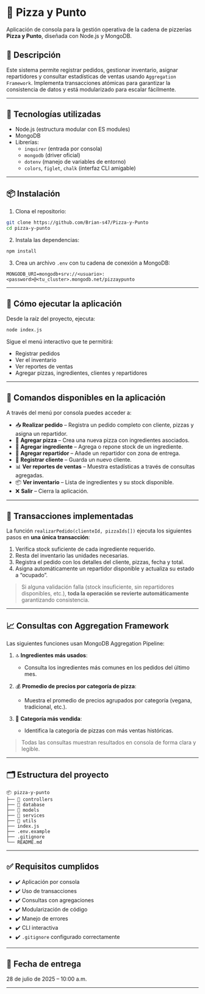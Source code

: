 # 🍕 Pizza y Punto

Aplicación de consola para la gestión operativa de la cadena de pizzerías **Pizza y Punto**, diseñada con Node.js y MongoDB.

## 📌 Descripción

Este sistema permite registrar pedidos, gestionar inventario, asignar repartidores y consultar estadísticas de ventas usando `Aggregation Framework`. Implementa transacciones atómicas para garantizar la consistencia de datos y está modularizado para escalar fácilmente.

---

## 🧰 Tecnologías utilizadas

- Node.js (estructura modular con ES modules)
- MongoDB
- Librerías:
  - `inquirer` (entrada por consola)
  - `mongodb` (driver oficial)
  - `dotenv` (manejo de variables de entorno)
  - `colors`, `figlet`, `chalk` (interfaz CLI amigable)

---

## 📦 Instalación

1. Clona el repositorio:

```bash
git clone https://github.com/Brian-s47/Pizza-y-Punto
cd pizza-y-punto
```

2. Instala las dependencias:

```bash
npm install
```

3. Crea un archivo `.env` con tu cadena de conexión a MongoDB:

```env
MONGODB_URI=mongodb+srv://<usuario>:<password>@<tu_cluster>.mongodb.net/pizzaypunto
```

---

## 🚀 Cómo ejecutar la aplicación

Desde la raíz del proyecto, ejecuta:

```bash
node index.js
```

Sigue el menú interactivo que te permitirá:

- Registrar pedidos
- Ver el inventario
- Ver reportes de ventas
- Agregar pizzas, ingredientes, clientes y repartidores

---

## 🧾 Comandos disponibles en la aplicación

A través del menú por consola puedes acceder a:

- 📥 **Realizar pedido** – Registra un pedido completo con cliente, pizzas y asigna un repartidor.
- 🍕 **Agregar pizza** – Crea una nueva pizza con ingredientes asociados.
- 🧀 **Agregar ingrediente** – Agrega o repone stock de un ingrediente.
- 🛵 **Agregar repartidor** – Añade un repartidor con zona de entrega.
- 👤 **Registrar cliente** – Guarda un nuevo cliente.
- 📊 **Ver reportes de ventas** – Muestra estadísticas a través de consultas agregadas.
- 📦 **Ver inventario** – Lista de ingredientes y su stock disponible.
- ❌ **Salir** – Cierra la aplicación.

---

## 🔁 Transacciones implementadas

La función `realizarPedido(clienteId, pizzaIds[])` ejecuta los siguientes pasos en **una única transacción**:

1. Verifica stock suficiente de cada ingrediente requerido.
2. Resta del inventario las unidades necesarias.
3. Registra el pedido con los detalles del cliente, pizzas, fecha y total.
4. Asigna automáticamente un repartidor disponible y actualiza su estado a “ocupado”.

> Si alguna validación falla (stock insuficiente, sin repartidores disponibles, etc.), **toda la operación se revierte automáticamente** garantizando consistencia.

---

## 📈 Consultas con Aggregation Framework

Las siguientes funciones usan MongoDB Aggregation Pipeline:

1. 🔝 **Ingredientes más usados**:
   - Consulta los ingredientes más comunes en los pedidos del último mes.

2. 💰 **Promedio de precios por categoría de pizza**:
   - Muestra el promedio de precios agrupados por categoría (vegana, tradicional, etc.).

3. 🥇 **Categoría más vendida**:
   - Identifica la categoría de pizzas con más ventas históricas.

> Todas las consultas muestran resultados en consola de forma clara y legible.

---

## 🗂️ Estructura del proyecto

```
📦 pizza-y-punto
├── 📁 controllers
├── 📁 database
├── 📁 models
├── 📁 services
├── 📁 utils
├── index.js
├── .env.example
├── .gitignore
└── README.md
```

---

## ✅ Requisitos cumplidos

- ✔️ Aplicación por consola
- ✔️ Uso de transacciones
- ✔️ Consultas con agregaciones
- ✔️ Modularización de código
- ✔️ Manejo de errores
- ✔️ CLI interactiva
- ✔️ `.gitignore` configurado correctamente

---

## 📅 Fecha de entrega

28 de julio de 2025 – 10:00 a.m.

---
